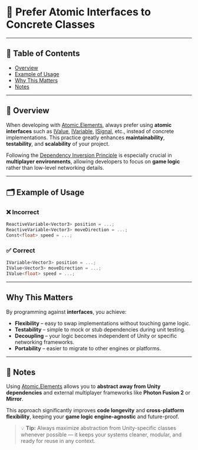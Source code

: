 # 📌 Prefer Atomic Interfaces to Concrete Classes

---

## 📑 Table of Contents
- [Overview](#-overview)
- [Example of Usage](#-example-of-usage)
- [Why This Matters](#why-this-matters)
- [Notes](#-notes)


---

## 📖 Overview

When developing with [Atomic.Elements](../Elements/Manual.md), always prefer using **atomic interfaces** such
as [IValue](../Elements/Values/IValue.md), [IVariable](../Elements/Variables/IVariable.md), [ISignal](../Elements/Events/ISignal.md),
etc., instead of concrete implementations. This practice greatly enhances **maintainability**, **testability**, and **scalability** of your project.

Following
the [Dependency Inversion Principle](https://en.wikipedia.org/wiki/Dependency_inversion_principle) is
especially crucial in **multiplayer environments**, allowing developers to focus on **game logic** rather than low-level
networking details.

---

## 🗂 Example of Usage

### ❌ Incorrect

```csharp
ReactiveVariable<Vector3> position = ...;
ReactiveVariable<Vector3> moveDirection = ...;
Const<float> speed = ...;
```

### ✅ Correct

```csharp
IVariable<Vector3> position = ...;
IValue<Vector3> moveDirection = ...;
IValue<float> speed = ...;
```

---

## Why This Matters

By programming against **interfaces**, you achieve:

- **Flexibility** – easy to swap implementations without touching game logic.
- **Testability** – simple to mock or stub dependencies during unit testing.
- **Decoupling** – your logic becomes independent of Unity or specific networking frameworks.
- **Portability** – easier to migrate to other engines or platforms.

---

## 📝 Notes

Using [Atomic.Elements](../Elements/Manual.md) allows you to **abstract away from Unity dependencies** 
and external multiplayer frameworks like **Photon Fusion 2** or **Mirror**.

This approach significantly improves **code longevity** and **cross-platform flexibility**, 
keeping your **game logic engine-agnostic** and future-proof.

> 💡 **Tip:** Always maximize abstraction from Unity-specific classes whenever possible — 
> it keeps your systems cleaner, modular, and ready for reuse in any context.
